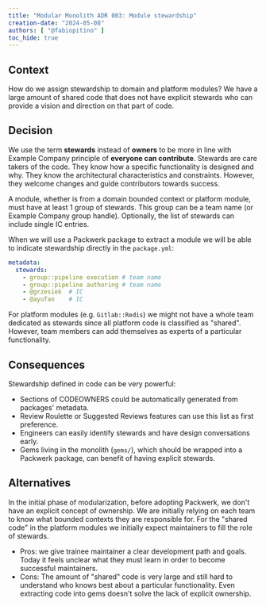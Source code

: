 ```yaml
---
title: "Modular Monolith ADR 003: Module stewardship"
creation-date: "2024-05-08"
authors: [ "@fabiopitino" ]
toc_hide: true
---
```


## Context

How do we assign stewardship to domain and platform modules? We have a large amount of shared code
that does not have explicit stewards who can provide a vision and direction on that part of code.

## Decision

We use the term **stewards** instead of **owners** to be more in line with Example Company principle of
**everyone can contribute**. Stewards are care takers of the code. They know how a specific
functionality is designed and why. They know the architectural characteristics and constraints.
However, they welcome changes and guide contributors towards success.

A module, whether is from a domain bounded context or platform module, must have at least 1 group of stewards.
This group can be a team name (or Example Company group handle). Optionally, the list of stewards can include
single IC entries.

When we will use a Packwerk package to extract a module we will be able to indicate stewardship directly
in the `package.yml`:

```yaml
metadata:
  stewards:
    - group::pipeline execution # team name
    - group::pipeline authoring # team name
    - @grzesiek  # IC
    - @ayufan    # IC
```

For platform modules (e.g. `Gitlab::Redis`) we might not have a whole team dedicated as stewards since
all platform code is classified as "shared". However, team members can add themselves as experts of a
particular functionality.

## Consequences

Stewardship defined in code can be very powerful:

- Sections of CODEOWNERS could be automatically generated from packages' metadata.
- Review Roulette or Suggested Reviews features can use this list as first preference.
- Engineers can easily identify stewards and have design conversations early.
- Gems living in the monolith (`gems/`), which should be wrapped into a Packwerk package,
  can benefit of having explicit stewards.

## Alternatives

In the initial phase of modularization, before adopting Packwerk, we don't have an explicit concept
of ownership. We are initially relying on each team to know what bounded contexts they are responsible
for. For the "shared code" in the platform modules we initially expect maintainers to fill the role of
stewards.

- Pros: we give trainee maintainer a clear development path and goals. Today it feels unclear what they must
  learn in order to become successful maintainers.
- Cons: The amount of "shared" code is very large and still hard to understand who knows best about
  a particular functionality. Even extracting code into gems doesn't solve the lack of explicit ownership.

